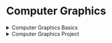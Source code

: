 # Computer Graphics

<details>
<summary>Computer Graphics Basics</summary>
<details>
<summary>01 Creating a Line</summary>

```cpp
#include <graphics.h>
#include <stdio.h>
#include <iostream>
using namespace std;

int main()
{
    int gd = DETECT, gm;
    initgraph(&gd, &gm, "");

    line(20,80,600,80); //here values are line(x1,y1,x2,y2)

    getch();
    closegraph();
}
```

</details>

<details>
<summary>02 Using Colour in line</summary>

```cpp
#include <graphics.h>
#include <stdio.h>
#include <iostream>
using namespace std;

int main()
{
    int gd = DETECT, gm;
    initgraph(&gd, &gm, "");

    setcolor(YELLOW);
    line(20,80,600,80); //here values are line(x1,y1,x2,y2)


    getch();
    closegraph();
    return 0;
}
```

</details>

</details>

<details>
<summary>Computer Graphics Project</summary>
<details>
<summary>01 Fish Aquarium Project</summary>

```cpp
// Fish Aquarium Project
#include <graphics.h>
#include <stdio.h>
#include <iostream>
using namespace std;

int main()
{
    // gm is Graphics mode which is a computer display
    // mode that generates image using pixels.
    // DETECT is a macro defined in "graphics.h" header file
    int gd = DETECT, gm;

    // initgraph initializes the graphics system
    // by loading a graphics driver from disk
    initgraph(&gd, &gm, "");


    getch();

    // closegraph function closes the graphics
    closegraph();
    return 0;
}
```

</details>

</details>